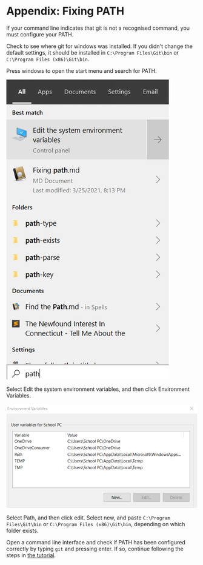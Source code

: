 # Appendix: Fixing PATH
If your command line indicates that git is not a recognised command, you must configure your PATH.

Check to see where git for windows was installed. If you didn't change the default settings, it should be installed in  `C:\Program Files\Git\bin` or `C:\Program Files (x86)\Git\bin`.

Press windows to open the start menu and search for PATH.

![](attachments/Pasted%20image%2020210325201407.png)

Select Edit the system environment variables, and then click Environment Variables.

![](attachments/Pasted%20image%2020210325201541.png)

Select Path, and then click edit. Select new, and paste `C:\Program Files\Git\bin` or `C:\Program Files (x86)\Git\bin`, depending on which folder exists.

Open a command line interface and check if PATH has been configured correctly by typing `git` and pressing enter. If so, continue following the steps in [the tutorial](README.md).
